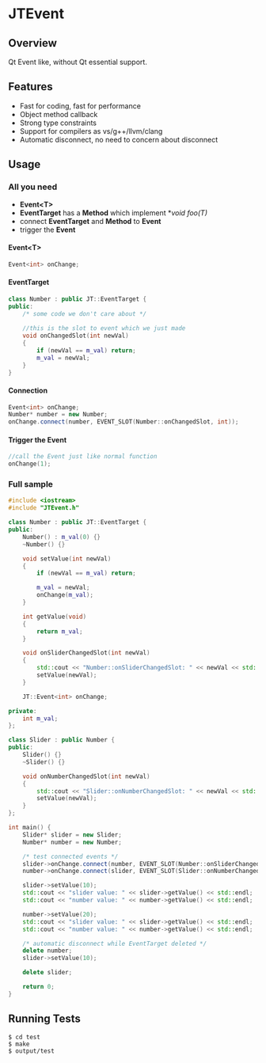 JTEvent
=======

Overview
-------------

Qt Event like, without Qt essential support.

Features
-------------

* Fast for coding, fast for performance
* Object method callback
* Strong type constraints
* Support for compilers as vs/g++/llvm/clang
* Automatic disconnect, no need to concern about disconnect

Usage
-------------

### All you need

* **Event\<T\>**
* **EventTarget** has a **Method** which implement **void *foo(T)**
* connect **EventTarget** and **Method** to **Event**
* trigger the **Event**

#### Event\<T\>

```cpp
Event<int> onChange;
```

#### EventTarget

```cpp
class Number : public JT::EventTarget {
public:
    /* some code we don't care about */
    
    //this is the slot to event which we just made
    void onChangedSlot(int newVal)
    {
    	if (newVal == m_val) return;
        m_val = newVal;
    }
}
```

#### Connection

```cpp
Event<int> onChange;
Number* number = new Number;
onChange.connect(number, EVENT_SLOT(Number::onChangedSlot, int));
```

#### Trigger the Event

```cpp
//call the Event just like normal function
onChange(1);
```

### Full sample

```cpp
#include <iostream>
#include "JTEvent.h"

class Number : public JT::EventTarget {
public:
    Number() : m_val(0) {}
    ~Number() {}

    void setValue(int newVal)
    {
        if (newVal == m_val) return;

        m_val = newVal;
        onChange(m_val);
    }

    int getValue(void)
    {
        return m_val;
    }

    void onSliderChangedSlot(int newVal)
    {
        std::cout << "Number::onSliderChangedSlot: " << newVal << std::endl;
        setValue(newVal);
    }

    JT::Event<int> onChange;

private:
    int m_val;
};

class Slider : public Number {
public:
    Slider() {}
    ~Slider() {}

    void onNumberChangedSlot(int newVal)
    {
        std::cout << "Slider::onNumberChangedSlot: " << newVal << std::endl;
        setValue(newVal);
    }
};

int main() {
    Slider* slider = new Slider;
    Number* number = new Number;

    /* test connected events */
    slider->onChange.connect(number, EVENT_SLOT(Number::onSliderChangedSlot, int));
    number->onChange.connect(slider, EVENT_SLOT(Slider::onNumberChangedSlot, int));

    slider->setValue(10);
    std::cout << "slider value: " << slider->getValue() << std::endl;
    std::cout << "number value: " << number->getValue() << std::endl;

    number->setValue(20);
    std::cout << "slider value: " << slider->getValue() << std::endl;
    std::cout << "number value: " << number->getValue() << std::endl;

    /* automatic disconnect while EventTarget deleted */
    delete number;
    slider->setValue(10);

    delete slider;

    return 0;
}
```

Running Tests
-------------

    $ cd test
    $ make
    $ output/test
